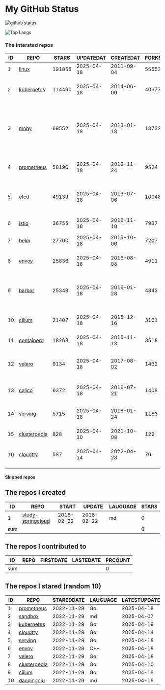 # My GitHub Status

<img src="https://github-readme-stats-1.yihong0618.vercel.app/api?username=daoqingniu&show_icons=true&&&hide_title=true&count_private=true" alt="github status" />

![Top Langs](https://github-readme-stats-1.yihong0618.vercel.app/api/top-langs/?username=daoqingniu&layout=compact)

<!--START_SECTION:github_repos-->
### The intersted repos
| ID |                              REPO                               | STARS  | UPDATEDAT  | CREATEDAT  | FORKSCOUNT |                                                DESCRIPTIONS                                                |
|----|-----------------------------------------------------------------|--------|------------|------------|------------|------------------------------------------------------------------------------------------------------------|
|  1 | [linux](https://github.com/torvalds/linux)                      | 191858 | 2025-04-18 | 2011-09-04 |      55553 | Linux kernel source tree                                                                                   |
|  2 | [kubernetes](https://github.com/kubernetes/kubernetes)          | 114490 | 2025-04-18 | 2014-06-06 |      40377 | Production-Grade Container Scheduling and Management                                                       |
|  3 | [moby](https://github.com/moby/moby)                            |  69552 | 2025-04-18 | 2013-01-18 |      18732 | The Moby Project - a collaborative project for the container ecosystem to assemble container-based systems |
|  4 | [prometheus](https://github.com/prometheus/prometheus)          |  58196 | 2025-04-18 | 2012-11-24 |       9524 | The Prometheus monitoring system and time series database.                                                 |
|  5 | [etcd](https://github.com/etcd-io/etcd)                         |  49139 | 2025-04-18 | 2013-07-06 |      10048 | Distributed reliable key-value store for the most critical data of a distributed system                    |
|  6 | [istio](https://github.com/istio/istio)                         |  36755 | 2025-04-18 | 2016-11-18 |       7937 | Connect, secure, control, and observe services.                                                            |
|  7 | [helm](https://github.com/helm/helm)                            |  27760 | 2025-04-18 | 2015-10-06 |       7207 | The Kubernetes Package Manager                                                                             |
|  8 | [envoy](https://github.com/envoyproxy/envoy)                    |  25836 | 2025-04-18 | 2016-08-08 |       4911 | Cloud-native high-performance edge/middle/service proxy                                                    |
|  9 | [harbor](https://github.com/goharbor/harbor)                    |  25349 | 2025-04-18 | 2016-01-28 |       4843 | An open source trusted cloud native registry project that stores, signs, and scans content.                |
| 10 | [cilium](https://github.com/cilium/cilium)                      |  21407 | 2025-04-18 | 2015-12-16 |       3161 | eBPF-based Networking, Security, and Observability                                                         |
| 11 | [containerd](https://github.com/containerd/containerd)          |  18268 | 2025-04-18 | 2015-11-13 |       3518 | An open and reliable container runtime                                                                     |
| 12 | [velero](https://github.com/vmware-tanzu/velero)                |   9134 | 2025-04-18 | 2017-08-02 |       1432 | Backup and migrate Kubernetes applications and their persistent volumes                                    |
| 13 | [calico](https://github.com/projectcalico/calico)               |   6372 | 2025-04-18 | 2016-07-21 |       1408 | Cloud native networking and network security                                                               |
| 14 | [serving](https://github.com/knative/serving)                   |   5715 | 2025-04-18 | 2018-01-24 |       1183 | Kubernetes-based, scale-to-zero, request-driven compute                                                    |
| 15 | [clusterpedia](https://github.com/clusterpedia-io/clusterpedia) |    828 | 2025-04-10 | 2021-10-08 |        122 | The Encyclopedia of Kubernetes clusters                                                                    |
| 16 | [cloudtty](https://github.com/cloudtty/cloudtty)                |    587 | 2025-04-14 | 2022-04-28 |         76 | A Friendly Kubernetes CloudShell (Web Terminal) !                                                          |



#### Skipped repos
<!--END_SECTION:github_repos-->

<!--START_SECTION:my_github-->
## The repos I created
| ID  |                                 REPO                                 |   START    |   UPDATE   | LAUGUAGE | STARS |
|-----|----------------------------------------------------------------------|------------|------------|----------|-------|
|   1 | [study-springcloud](https://github.com/daoqingniu/study-springcloud) | 2018-02-22 | 2018-02-22 | md       |     0 |
| sum |                                                                      |            |            |          |     0 |

## The repos I contributed to
| ID  | REPO | FIRSTDATE | LASTEDATE | PRCOUNT |
|-----|------|-----------|-----------|---------|
| sum |      |           |           |       0 |

## The repos I stared (random 10)
| ID |                              REPO                               | STAREDDATE | LAUGUAGE | LATESTUPDATE |
|----|-----------------------------------------------------------------|------------|----------|--------------|
|  1 | [prometheus](https://github.com/prometheus/prometheus)          | 2022-11-29 | Go       | 2025-04-18   |
|  2 | [sandbox](https://github.com/cncf/sandbox)                      | 2022-11-29 | md       | 2025-04-07   |
|  3 | [kubernetes](https://github.com/kubernetes/kubernetes)          | 2022-11-29 | Go       | 2025-04-19   |
|  4 | [cloudtty](https://github.com/cloudtty/cloudtty)                | 2022-11-29 | Go       | 2025-04-14   |
|  5 | [serving](https://github.com/knative/serving)                   | 2022-11-29 | Go       | 2025-04-18   |
|  6 | [envoy](https://github.com/envoyproxy/envoy)                    | 2022-11-29 | C++      | 2025-04-18   |
|  7 | [velero](https://github.com/vmware-tanzu/velero)                | 2022-11-29 | Go       | 2025-04-18   |
|  8 | [clusterpedia](https://github.com/clusterpedia-io/clusterpedia) | 2022-11-29 | Go       | 2025-04-10   |
|  9 | [cilium](https://github.com/cilium/cilium)                      | 2022-11-29 | Go       | 2025-04-18   |
| 10 | [daoqingniu](https://github.com/daoqingniu/daoqingniu)          | 2022-11-29 | md       | 2025-04-18   |

<!--END_SECTION:my_github-->
